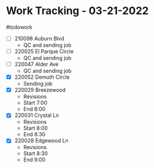 # Work Tracking - 03-21-2022
#todowork 
- [ ] 210098 Auburn Blvd
	- QC and sending job
- [ ] 220025 El Parque Circle
	- QC and sending job
- [ ] 220047 Alder Ave
	- QC and sending job
- [x] 220052 Demuth Circle
	- Sending job
- [x] 220029 Breezewood
	- Revisions
	- Start 7:00
	- End 8:00
- [x] 220031 Crystal Ln
	- Revisions
	- Start 8:00
	- End 8:30
- [x] 220028 Edgewood Ln
	- Revisions
	- Start 8:30
	- End 9:00